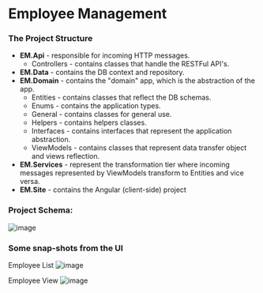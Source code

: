 # Employee Management

### The Project Structure
- **EM.Api** - responsible for incoming HTTP messages.
    - Controllers - contains classes that handle the RESTFul API's.
- **EM.Data** - contains the DB context and repository.
- **EM.Domain** - contains the "domain" app, which is the abstraction of the app.
  - Entities - contains classes that reflect the DB schemas. 
  - Enums - contains the application types. 
  - General - contains classes for general use. 
  - Helpers - contains helpers classes.
  - Interfaces - contains interfaces that represent the application abstraction. 
  - ViewModels - contains classes that represent data transfer object and views reflection.
- **EM.Services** - represent the transformation tier where incoming messages represented by ViewModels transform to Entities and vice versa.
- **EM.Site** - contains the Angular (client-side) project

### Project Schema:
![image](https://user-images.githubusercontent.com/426076/219906557-24e0bf22-cd7f-4173-a450-ec6c65d36e11.png)


### Some snap-shots from the UI
Employee List
![image](https://user-images.githubusercontent.com/426076/219906295-b98555e5-3d2d-4aec-8d3d-5525108d71eb.png)

Employee View
![image](https://user-images.githubusercontent.com/426076/219906486-56bb7394-ec61-4114-8490-a117e4faebbb.png)
